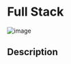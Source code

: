 # Full Stack
![image](https://github.com/user-attachments/assets/1ca9b88b-0535-46f2-9d3a-8d2e47ae023e)

## Description
